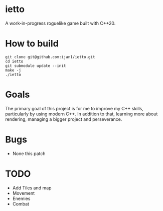 # ietto
A work-in-progress roguelike game built with C++20.

# How to build
```
git clone git@github.com:ijan1/ietto.git
cd ietto
git submodule update --init
make -j
./ietto
```

# Goals
The primary goal of this project is for me to improve my C++ skills,
particularly by using modern C++. In addition to that, learning more
about rendering, managing a bigger project and perseverance.

# Bugs
- None this patch
# TODO
- Add Tiles and map
- Movement
- Enemies
- Combat
